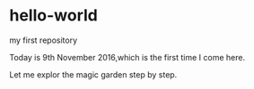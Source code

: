 # hello-world
my  first repository

Today is 9th November 2016,which is the first time I come here.

Let me explor the magic garden step by step.
